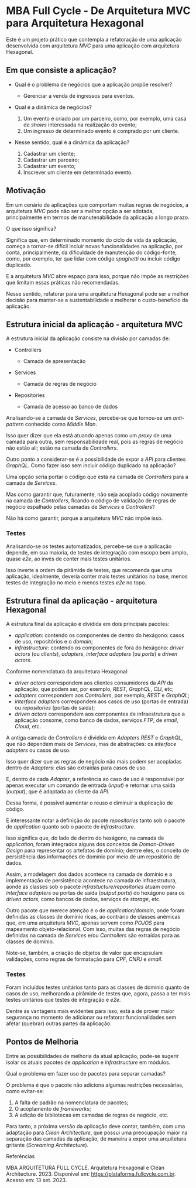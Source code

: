 # MBA Full Cycle - De Arquitetura MVC para Arquitetura Hexagonal

Este é um projeto prático que contempla a refatoração de uma aplicação desenvolvida com arquitetura _MVC_ para uma aplicação com arquitetura Hexagonal.

## Em que consiste a aplicação?

- Qual é o problema de negócios que a aplicação propõe resolver?

    - Gerenciar a venda de ingressos para eventos.

- Qual é a dinâmica de negócios?

    1. Um evento é criado por um parceiro, como, por exemplo, uma casa de _shows_ interessada na realização do evento;
    2. Um ingresso de determinado evento é comprado por um cliente.

- Nesse sentido, qual é a dinâmica da aplicação?

    1. Cadastrar um cliente;
    2. Cadastrar um parceiro;
    3. Cadastrar um evento;
    4. Inscrever um cliente em determinado evento.

## Motivação

Em um cenário de aplicações que comportam muitas regras de negócios, a arquitetura _MVC_ pode não ser a melhor opção a ser adotada, principalmente em termos de manutenabilidade da aplicação a longo prazo.

O que isso significa?

Significa que, em determinado momento do ciclo de vida da aplicação, começa a tornar-se difícil incluir novas funcionalidades na aplicação, por conta, principalmente, da dificuldade de manutenção do código-fonte, como, por exemplo, ter que lidar com código _spaghetti_ ou incluir código duplicado.

E a arquitetura _MVC_ abre espaço para isso, porque não impõe as restrições que limitam essas práticas não recomendadas.

Nesse sentido, refatorar para uma arquitetura Hexagonal pode ser a melhor decisão para manter-se a sustentabilidade e melhorar o custo-benefício da aplicação.


## Estrutura inicial da aplicação - arquitetura MVC

A estrutura inicial da aplicação consiste na divisão por camadas de:

- Controllers
    - Camada de apresentação

- Services
    - Camada de regras de negócio

- Repositories
    - Camada de acesso ao banco de dados

Analisando-se a camada de _Services_, percebe-se que tornou-se um _anti-pattern_ conhecido como _Middle Man_.

Isso quer dizer que ela está atuando apenas como um _proxy_ de uma camada para outra, sem responsabilidade real, pois as regras de negócio não estão ali; estão na camada de _Controllers_.

Outro ponto a considerar-se é a possibilidade de expor a _API_ para clientes _GraphQL_. Como fazer isso sem incluir código duplicado na aplicação?

Uma opção seria portar o código que está na camada de _Controllers_ para a camada de _Services_.

Mas como garantir que, futuramente, não seja acoplado código novamente na camada de _Controllers_, ficando o código de validação de regras de negócio espalhado pelas camadas de _Services_ e _Controllers_?

Não há como garantir, porque a arquitetura _MVC_ não impõe isso.

### Testes

Analisando-se os testes automatizados, percebe-se que a aplicação depende, em sua maioria, de testes de integração com escopo bem amplo, quase _e2e_, ao invés de conter mais testes unitários.

Isso inverte a ordem da pirâmide de testes, que recomenda que uma aplicação, idealmente, deveria conter mais testes unitários na base, menos testes de integração no meio e menos testes _e2e_ no topo.

## Estrutura final da aplicação - arquitetura Hexagonal

A estrutura final da aplicação é dividida em dois principais pacotes:

- _application_: contendo os componentes de dentro do hexágono: casos de uso, repositórios e o _domain_;
- _infrastructure_: contendo os componentes de fora do hexágono: _driver actors_ (ou _clients_), _adapters_, _interface adapters_ (ou _ports_) e _driven actors_.

Conforme nomenclatura da arquitetura Hexagonal:
- _driver actors_ correspondem aos clientes consumidores da _API_ da aplicação, que podem ser, por exemplo, _REST_, _GraphQL_, _CLI_, etc;
- _adapters_ correspondem aos _Controllers_, por exemplo, _REST_ e _GraphQL_;
- _interface adapters_ correspondem aos casos de uso (portas de entrada) ou _repositories_ (portas de saída);
- _driven actors_ correspondem aos componentes de infraestrutura que a aplicação consome, como banco de dados, serviços _FTP_, de _email_, _Cloud_, etc.

A antiga camada de _Controllers_ é dividida em _Adapters REST_ e _GraphQL_, que não dependem mais de _Services_, mas de abstrações: os _interface adapters_ ou casos de uso.

Isso quer dizer que as regras de negócio não mais podem ser acopladas dentro de _Adapters_: elas são extraídas para casos de uso.

E, dentro de cada _Adapter_, a referência ao caso de uso é responsável por apenas executar um comando de entrada (_input_) e retornar uma saída (_output_), que é adaptada ao cliente da _API_.

Dessa forma, é possível aumentar o reuso e diminuir a duplicação de código.

É interessante notar a definição do pacote _repositories_ tanto sob o pacote de _application_ quanto sob o pacote de _infrastructure_.

Isso significa que, do lado de dentro do hexágono, na camada de _application_, foram integrados alguns dos conceitos de _Doman-Driven Design_ para representar os artefatos de domínio; dentre eles, o conceito de persistência das informações de domínio por meio de um repositório de dados.

Assim, a modelagem dos dados acontece na camada de domínio e a implementação de persistência acontece na camada de infraestrutura, aonde as classes sob o pacote _infrastucture/repositories_ atuam como _interface adapters_ ou portas de saída (_output ports_) do hexágono para os _driven actors_, como bancos de dados, serviços de _storage_, etc.

Outro pacote que merece atenção é o de _application/domain_, onde foram definidas as classes de domínio ricas, ao contrário de classes anêmicas que, em uma arquitetura _MVC_, apenas servem como _POJOS_ para mapeamento objeto-relacional. Com isso, muitas das regras de negócio definidas na camada de _Services_ e/ou _Controllers_ são extraídas para as classes de domínio.

Note-se, também, a criação de objetos de valor que encapsulam validações, como regras de formatação para _CPF_, _CNPJ_ e _email_.

### Testes

Foram incluídos testes unitários tanto para as classes de domínio quanto de casos de uso, melhorando a pirâmide de testes que, agora, passa a ter mais testes unitários que testes de integração e _e2e_.

Dentre as vantagens mais evidentes para isso, está a de prover maior segurança no momento de adicionar ou refatorar funcionalidades sem afetar (quebrar) outras partes da aplicação.

## Pontos de Melhoria

Entre as possibilidades de melhoria da atual aplicação, pode-se sugerir isolar os atuais pacotes de _application_ e _infrastructure_ em módulos.

Qual o problema em fazer uso de pacotes para separar camadas?

O problema é que o pacote não adiciona algumas restrições necessárias, como evitar-se:

1. A falta de padrão na nomenclatura de pacotes;
2. O acoplamento de _frameworks_;
3. A adição de bibliotecas em camadas de regras de negócio, etc.

Para tanto, a próxima versão da aplicação deve contar, também, com uma adaptação para _Clean Architecture_, que possui uma preocupação maior na separação das camadas da aplicação, de maneira a expor uma arquitetura gritante (_Screaming Architecture_).

Referências

MBA ARQUITETURA FULL CYCLE. Arquitetura Hexagonal e Clean Architecture. 2023. Disponível em: https://plataforma.fullcycle.com.br. Acesso em: 13 set. 2023.
